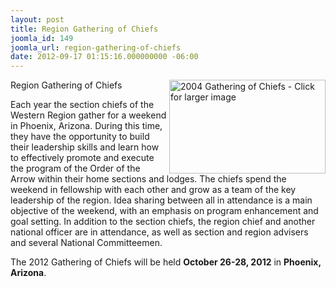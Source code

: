 ```yaml
---
layout: post
title: Region Gathering of Chiefs
joomla_id: 149
joomla_url: region-gathering-of-chiefs
date: 2012-09-17 01:15:16.000000000 -06:00
---
```

<p><a href="{{site.baseurl}}images/posts/2012RegionGathering/gathering04.JPG"><img src="{{site.baseurl}}images/gathering04.jpg" alt="2004 Gathering of Chiefs - Click for larger image" width="250" height="150" border="0" align="right"></a><font class="title">Region
  Gathering of Chiefs</font></p>
<p>Each year the section chiefs of the Western Region gather for a weekend in
  Phoenix, Arizona. During this time, they have the opportunity to build their
  leadership skills and learn how to effectively promote and execute the program
  of the Order of the Arrow within their home sections and lodges. The chiefs
  spend the weekend in fellowship with each other and grow as a team of the key
  leadership of the region. Idea sharing between all in attendance is a main objective
  of the weekend, with an emphasis on program enhancement and goal setting. In
  addition to the section chiefs, the region chief and another national officer
  are in attendance, as well as section and region advisers and several National
  Committeemen.</p>
<p>The 2012 Gathering of Chiefs will be held <b>October 26-28, 2012</b> in <b>Phoenix, Arizona</b>.</p>
